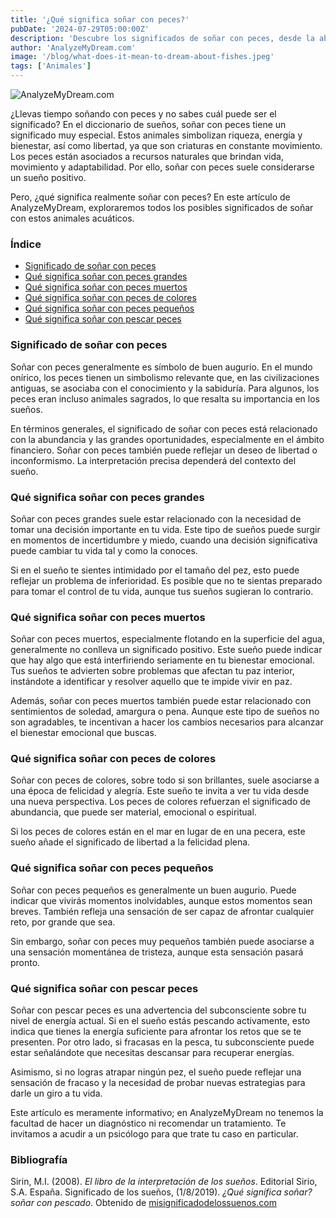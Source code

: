 ```yaml
---
title: '¿Qué significa soñar con peces?'
pubDate: '2024-07-29T05:00:00Z'
description: 'Descubre los significados de soñar con peces, desde la abundancia hasta el bienestar emocional y la libertad.'
author: 'AnalyzeMyDream.com'
image: '/blog/what-does-it-mean-to-dream-about-fishes.jpeg'
tags: ['Animales']
---
```


![AnalyzeMyDream.com](/blog/what-does-it-mean-to-dream-about-fishes.jpeg)

¿Llevas tiempo soñando con peces y no sabes cuál puede ser el significado? En el diccionario de sueños, soñar con peces tiene un significado muy especial. Estos animales simbolizan riqueza, energía y bienestar, así como libertad, ya que son criaturas en constante movimiento. Los peces están asociados a recursos naturales que brindan vida, movimiento y adaptabilidad. Por ello, soñar con peces suele considerarse un sueño positivo.

Pero, ¿qué significa realmente soñar con peces? En este artículo de AnalyzeMyDream, exploraremos todos los posibles significados de soñar con estos animales acuáticos.

### Índice

- [Significado de soñar con peces](#significado-de-soñar-con-peces)
- [Qué significa soñar con peces grandes](#que-significa-soñar-con-peces-grandes)
- [Qué significa soñar con peces muertos](#que-significa-soñar-con-peces-muertos)
- [Qué significa soñar con peces de colores](#que-significa-soñar-con-peces-de-colores)
- [Qué significa soñar con peces pequeños](#que-significa-soñar-con-peces-pequenos)
- [Qué significa soñar con pescar peces](#que-significa-soñar-con-pescar-peces)

### Significado de soñar con peces

Soñar con peces generalmente es símbolo de buen augurio. En el mundo onírico, los peces tienen un simbolismo relevante que, en las civilizaciones antiguas, se asociaba con el conocimiento y la sabiduría. Para algunos, los peces eran incluso animales sagrados, lo que resalta su importancia en los sueños.

En términos generales, el significado de soñar con peces está relacionado con la abundancia y las grandes oportunidades, especialmente en el ámbito financiero. Soñar con peces también puede reflejar un deseo de libertad o inconformismo. La interpretación precisa dependerá del contexto del sueño.

### Qué significa soñar con peces grandes

Soñar con peces grandes suele estar relacionado con la necesidad de tomar una decisión importante en tu vida. Este tipo de sueños puede surgir en momentos de incertidumbre y miedo, cuando una decisión significativa puede cambiar tu vida tal y como la conoces.

Si en el sueño te sientes intimidado por el tamaño del pez, esto puede reflejar un problema de inferioridad. Es posible que no te sientas preparado para tomar el control de tu vida, aunque tus sueños sugieran lo contrario.

### Qué significa soñar con peces muertos

Soñar con peces muertos, especialmente flotando en la superficie del agua, generalmente no conlleva un significado positivo. Este sueño puede indicar que hay algo que está interfiriendo seriamente en tu bienestar emocional. Tus sueños te advierten sobre problemas que afectan tu paz interior, instándote a identificar y resolver aquello que te impide vivir en paz.

Además, soñar con peces muertos también puede estar relacionado con sentimientos de soledad, amargura o pena. Aunque este tipo de sueños no son agradables, te incentivan a hacer los cambios necesarios para alcanzar el bienestar emocional que buscas.

### Qué significa soñar con peces de colores

Soñar con peces de colores, sobre todo si son brillantes, suele asociarse a una época de felicidad y alegría. Este sueño te invita a ver tu vida desde una nueva perspectiva. Los peces de colores refuerzan el significado de abundancia, que puede ser material, emocional o espiritual.

Si los peces de colores están en el mar en lugar de en una pecera, este sueño añade el significado de libertad a la felicidad plena.

### Qué significa soñar con peces pequeños

Soñar con peces pequeños es generalmente un buen augurio. Puede indicar que vivirás momentos inolvidables, aunque estos momentos sean breves. También refleja una sensación de ser capaz de afrontar cualquier reto, por grande que sea.

Sin embargo, soñar con peces muy pequeños también puede asociarse a una sensación momentánea de tristeza, aunque esta sensación pasará pronto.

### Qué significa soñar con pescar peces

Soñar con pescar peces es una advertencia del subconsciente sobre tu nivel de energía actual. Si en el sueño estás pescando activamente, esto indica que tienes la energía suficiente para afrontar los retos que se te presenten. Por otro lado, si fracasas en la pesca, tu subconsciente puede estar señalándote que necesitas descansar para recuperar energías.

Asimismo, si no logras atrapar ningún pez, el sueño puede reflejar una sensación de fracaso y la necesidad de probar nuevas estrategias para darle un giro a tu vida.

Este artículo es meramente informativo; en AnalyzeMyDream no tenemos la facultad de hacer un diagnóstico ni recomendar un tratamiento. Te invitamos a acudir a un psicólogo para que trate tu caso en particular.

### Bibliografía

Sirin, M.I. (2008). *El libro de la interpretación de los sueños*. Editorial Sirio, S.A. España. 
Significado de los sueños, (1/8/2019). *¿Qué significa soñar?soñar con pescado*. Obtenido de [misignificadodelossuenos.com](https://misignificadodelossuenos.com/sonar-con-peces/)